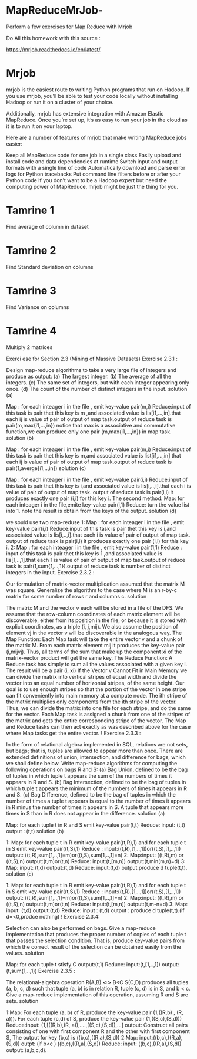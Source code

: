 # MapReduceMrJob-
Perform a few exercises for Map Reduce with Mrjob

Do All this homework with this source :

https://mrjob.readthedocs.io/en/latest/

 # Mrjob
 
 mrjob is the easiest route to writing Python programs that run on Hadoop. If you use mrjob, you’ll be able to test your code locally without installing Hadoop or run it on a cluster of your choice.

Additionally, mrjob has extensive integration with Amazon Elastic MapReduce. Once you’re set up, it’s as easy to run your job in the cloud as it is to run it on your laptop.

Here are a number of features of mrjob that make writing MapReduce jobs easier:

Keep all MapReduce code for one job in a single class
Easily upload and install code and data dependencies at runtime
Switch input and output formats with a single line of code
Automatically download and parse error logs for Python tracebacks
Put command line filters before or after your Python code
If you don’t want to be a Hadoop expert but need the computing power of MapReduce, mrjob might be just the thing for you.


 # Tamrine 1
 
 Find average of column in dataset
 
 # Tamrine 2 
 
 Find Standard deviation on columns
 
 # Tamrine 3 
 
 Find Variance on columns
 
 # Tamrine 4
 
 Multiply 2 matrices
 


Exerci
ese for Section 2.3 (Mining of Massive Datasets)
Exercise 2.3.1 :

Design map-reduce algorithms to take a very large file of integers and produce as output:
(a) The largest integer.
(b) The average of all the integers.
(c) The same set of integers, but with each integer appearing only once.
(d) The count of the number of distinct integers in the input.
solution (a)

Map : for each inteager i in the file , emit key-value pair(m,i)
Reduce:input of this task is pair thet this key is m ,and associated value is lis[i1,...,in].that each ij is value of pair of output of map task.output of reduce task is pair(m,max{i1,...,in})
notice that max is a associative and commutative function,we can produce only one pair (m,max{i1,...,in}) in map task.
solution (b)

Map : for each inteager i in the file , emit key-value pair(m,i)
Reduce:input of this task is pair thet this key is m,and associated value is list[i1,...,in] that each ij is value of pair of output of map task.output of reduce task is pair(1,averge{i1,..,in})
solution (c)

Map : for each inteager i in the file , emit key-value pair(i,i)
Reduce:input of this task is pair thet this key is i,and associated value is lis[i,..,i].that each i is value of pair of output of map task. output of reduce task is pair(i,i)
it produces exactly one pair (i,i) for this key i.
The second method: Map: for each inteager i in the file,emite key-value pair(i,1)
Reduce: turn the value list into 1.
note the result is obtain from the keys of the output.
solution (d)

we sould use two map-reduse
1: Map : for each inteager i in the file , emit key-value pair(i,i)
Reduce:input of this task is pair thet this key is i,and associated value is lis[i,..,i].that each i is value of pair of output of map task. output of reduce task is pair(i,i)
it produces exactly one pair (i,i) for this key i.
2: Map : for each inteager i in the file , emit key-value pair(1,1)
Reduce : input of this task is pair thet this key is 1 ,and associated value is lis[1,..,1].that each 1 is value of pair of output of map task.output of reduce task is pair(1,sum{1,...,1}).output of reduce task is number of distinct integers in the input.
Exercise 2.3.2 :

Our formulation of matrix-vector multiplication assumed that the matrix M was square. Generalize the algorithm to the case where M is an r-by-c matrix for some number of rows r and columns c.
solution

The matrix M and the vector v each will be stored in a file of the DFS. We assume that the row-column coordinates of each matrix element will be discoverable, either from its position in the file, or because it is stored with explicit coordinates, as a triple (i, j,mij). We also assume the position of element vj in the vector v will be discoverable in the analogous way.
The Map Function: Each Map task will take the entire vector v and a chunk of the matrix M. From each matrix element mij it produces the key-value pair (i,mijvj). Thus, all terms of the sum that make up the component xi of the matrix-vector product will get the same key.
The Reduce Function: A Reduce task has simply to sum all the values associated with a given key i. The result will be a pair (i, xi)
If the Vector v Cannot Fit in Main Memory
we can divide the matrix into vertical stripes of equal width and divide the vector into an equal number of horizontal stripes, of the same height. Our goal is to use enough stripes so that the portion of the vector in one stripe can fit conveniently into main memory at a compute node.
The ith stripe of the matrix multiplies only components from the ith stripe of the vector. Thus, we can divide the matrix into one file for each stripe, and do the same for the vector. Each Map task is assigned a chunk from one of the stripes of the matrix and gets the entire corresponding stripe of the vector. The Map and Reduce tasks can then act exactly as was described above for the case where Map tasks get the entire vector.
! Exercise 2.3.3 :

In the form of relational algebra implemented in SQL, relations are not sets, but bags; that is, tuples are allowed to appear more than once. There are extended definitions of union, intersection, and difference for bags, which we shall define below. Write map-reduce algorithms for computing the following operations on bags R and S:
(a) Bag Union, defined to be the bag of tuples in which tuple t appears the sum of the numbers of times it appears in R and S.
(b) Bag Intersection, defined to be the bag of tuples in which tuple t appears the minimum of the numbers of times it appears in R and S.
(c) Bag Difference, defined to be the bag of tuples in which the number of times a tuple t appears is equal to the number of times it appears in R minus the number of times it appears in S. A tuple that appears more times in S than in R does not appear in the difference.
solution (a)

Map: for each tuple t in R and S emit key-value pair(t,t)
Reduce: input: (t,t) output : (t,t)
solution (b)

1: Map: for each tuple t in R emit key-value pair((t,R),1) and for each tuple t in S emit key-value pair((t,S),1)
Reduce : input:((t,R),[1,..,1])or((t,S),[1,..,1]) output: ((t,R),sum[1,..,1]=m)or((t,S),sum[1,..,1]=n)
2: Map:input: ((t,R),m) or ((t,S),n) output:(t,m)or(t,n)
Reduce: input:(t,[m,n]) output:(t,min(m,n)=d)
3: Map: input: (t,d) output:(t,d)
Reduce: input:(t,d) output:produce d tuple(t,t).
solution (c)

1: Map: for each tuple t in R emit key-value pair((t,R),1) and for each tuple t in S emit key-value pair((t,S),1)
Reduce : input:((t,R),[1,..,1])or((t,S),[1,..,1]) output: ((t,R),sum[1,..,1]=m)or((t,S),sum[1,..,1]=n)
2: Map:input: ((t,R),m) or ((t,S),n) output:(t,m)or(t,n)
Reduce: input:(t,[m,n]) output:(t,m-n=d)
3: Map: input: (t,d) output:(t,d)
Reduce: input : (t,d) output : produce d tuple(t,t).(if d=<0,prodce nothing)
! Exercise 2.3.4:

Selection can also be performed on bags. Give a map-reduce implementation that produces the proper number of copies of each tuple t that passes the selection condition. That is, produce key-value pairs from which the correct result of the selection can be obtained easily from the values.
solution

Map: for each tuple t stisfy C output:(t,1)
Reduce: input:(t,[1,..,1]) output: (t,sum(1,..,1))
Exercise 2.3.5 :

The relational-algebra operation R(A,B) ⊲⊳ B<C S(C,D) produces all tuples (a, b, c, d) such that tuple (a, b) is in relation R, tuple (c, d) is in S, and b < c. Give a map-reduce implementation of this operation, assuming R and S are sets.
solution

1:Map: For each tuple (a, b) of R, produce the key-value pair (1,((R,b) , (R, a))). For each tuple (c,d) of S, produce the key-value pair (1,((S,c),(S,d)))
Reduce:input: (1,[((R,b),(R, a)),....,((S,c),(S,d)),...] output: Construct all pairs consisting of one with first component R and the other with first component S, The output for key (b,c) is ((b,c),((R,a),(S,d))
2:Map: input:((b,c),((R,a),(S,d)) outpt: (if b<c ) ((b,c),((R,a),(S,d))
Reduce: input: ((b,c),((R,a),(S,d)) output: (a,b,c,d).

